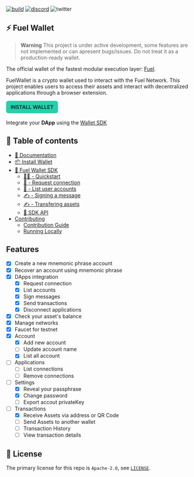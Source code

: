 [![build](https://github.com/FuelLabs/fuels-wallet/actions/workflows/gh-pages.yml/badge.svg)](https://github.com/FuelLabs/fuels-wallet/actions/workflows/gh-pages.yml)
[![discord](https://img.shields.io/badge/chat%20on-discord-orange?&logo=discord&logoColor=ffffff&color=7389D8&labelColor=6A7EC2)](https://discord.gg/xfpK4Pe)
![twitter](https://img.shields.io/twitter/follow/SwayLang?style=social)

## ⚡️ Fuel Wallet

> **Warning**
> This project is under active development, some features are not implemented or can apresent bugs/issues. Do not treat it as a production-ready wallet.

The official wallet of the fastest modular execution layer: [Fuel](https://fuel.network).

FuelWallet is a crypto wallet used to interact with the Fuel Network. This project enables users to access their assets and interact with decentralized applications through a browser extension.

[![Install Wallet](packages/docs/public/install-button.png)](https://wallet.fuel.network/docs/install/)

Integrate your **DApp** using the [Wallet SDK](https://wallet.fuel.network/docs/api/)

## 📗 Table of contents

- [📗 Documentation](https://wallet.fuel.network/)
- [📦 Install Wallet](https://wallet.fuel.network/docs/install/)
- [🧰 Fuel Wallet SDK](https://wallet.fuel.network/docs/how-to-use/)
  - [👨‍💻 - Quickstart](https://wallet.fuel.network/docs/how-to-use/)
  - [🔗 - Request connection](https://wallet.fuel.network/docs/how-to-use/#request-connection)
  - [📒 - List user accounts](https://wallet.fuel.network/docs/how-to-use/#list-user-accounts)
  - [✍️ - Signing a message](https://wallet.fuel.network/docs/how-to-use/#signing-a-message)
  - [✍️ - Transfering assets](https://wallet.fuel.network/docs/how-to-use/#transfering-assets)
  - [📗 SDK API](https://wallet.fuel.network/docs/api/)
- [Contributing](https://wallet.fuel.network/docs/contributing/guide/)
  - [Contribution Guide](https://wallet.fuel.network/docs/contributing/guide/)
  - [Running Locally](https://wallet.fuel.network/docs/contributing/running-locally)

## Features

- [x] Create a new mnemonic phrase account
- [x] Recover an account using mnemonic phrase
- [x] DApps integration
  - [x] Request connection
  - [x] List accounts
  - [x] Sign messages
  - [x] Send transactions
  - [x] Disconnect applications
- [x] Check your asset's balance
- [x] Manage networks
- [x] Faucet for testnet
- [x] Account
  - [x] Add new account
  - [ ] Update account name
  - [x] List all account
- [ ] Applications
  - [ ] List connections
  - [ ] Remove connections
- [ ] Settings
  - [x] Reveal your passphrase
  - [x] Change password
  - [ ] Export accout privateKey
- [ ] Transactions
  - [x] Receive Assets via address or QR Code
  - [ ] Send Assets to another wallet
  - [ ] Transaction History
  - [ ] View transaction details

## 📜 License

The primary license for this repo is `Apache-2.0`, see [`LICENSE`](./LICENSE).
